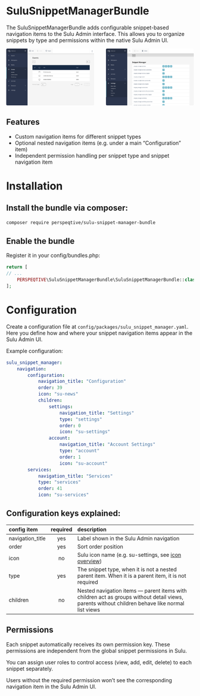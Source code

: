 # SuluSnippetManagerBundle
The SuluSnippetManagerBundle adds configurable snippet-based navigation items to the Sulu Admin interface. This allows you to organize snippets by type and permissions within the native Sulu Admin UI.

<p style="display: flex; gap: 32px; justify-content: center;">
    <a href="docs/navigation-items.png" target="_blank">
        <img src="docs/navigation-items.png" style="border-radius: 3px;" alt="Navigation items">
    </a>
    <a href="docs/rights-management.png" target="_blank">
        <img src="docs/rights-management.png" style="border-radius: 3px;" alt="Rights management">
    </a>
</p>

## Features
- Custom navigation items for different snippet types
- Optional nested navigation items (e.g. under a main “Configuration” item)
- Independent permission handling per snippet type and snippet navigation item

# Installation
## Install the bundle via composer:

```bash
composer require perspeqtive/sulu-snippet-manager-bundle
```

## Enable the bundle

Register it in your config/bundles.php:

```php
return [
// ...
    PERSPEQTIVE\SuluSnippetManagerBundle\SuluSnippetManagerBundle::class => ['all' => true],
];
```

# Configuration
Create a configuration file at `config/packages/sulu_snippet_manager.yaml`. Here you define how and where your snippet navigation items appear in the Sulu Admin UI.

Example configuration:
```yaml
sulu_snippet_manager:
    navigation:
        configuration:
            navigation_title: "Configuration" 
            order: 39
            icon: "su-news"
            children:
                settings:
                    navigation_title: "Settings"
                    type: "settings"
                    order: 0
                    icon: "su-settings"
                account:
                    navigation_title: "Account Settings"
                    type: "account"
                    order: 1
                    icon: "su-account"
        services:
            navigation_title: "Services"
            type: "services"
            order: 41
            icon: "su-services"
```

## Configuration keys explained:

| config item      |         required          | description                                                                                                                                     |
|:-----------------|:-------------------------:|:------------------------------------------------------------------------------------------------------------------------------------------------|
| navigation_title |            yes            | Label shown in the Sulu Admin navigation                                                                                                        |
| order            |            yes            | Sort order position                                                                                                                             |
| icon             |            no             | Sulu icon name (e.g. su-settings, see [icon overview](https://jsdocs.sulu.io/2.5/#!/Icon))                                                      |
| type             |            yes            | The snippet type, when it is not a nested parent item. When it is a parent item, it is not required                                      |
| children         |            no             | Nested navigation items — parent items with children act as groups without detail views, parents without children behave like normal list views |


## Permissions
Each snippet automatically receives its own permission key. These permissions are independent from the global snippet permissions in Sulu.

You can assign user roles to control access (view, add, edit, delete) to each snippet separately.

Users without the required permission won’t see the corresponding navigation item in the Sulu Admin UI.
